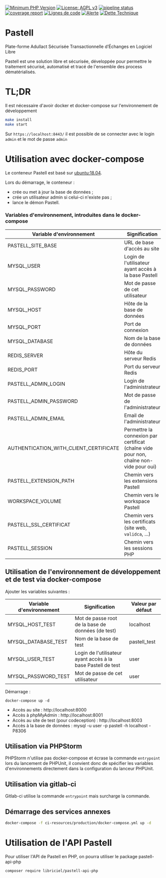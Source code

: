 [![Minimum PHP Version](http://img.shields.io/badge/php-%207.2-8892BF.svg)](https://php.net/)
[![License: AGPL v3](https://img.shields.io/badge/License-AGPL%20v3-blue.svg)](https://www.gnu.org/licenses/agpl-3.0)
[![pipeline status](https://gitlab.libriciel.fr/pastell/pastell/badges/master/pipeline.svg)](https://gitlab.libriciel.fr/pastell/pastell/commits/master)
[![coverage report](https://gitlab.libriciel.fr/pastell/pastell/badges/master/coverage.svg)](https://gitlab.libriciel.fr/pastell/pastell/commits/master)
[![Lignes de code](https://sonarqube.libriciel.fr/api/project_badges/measure?project=pastell&metric=ncloc)](https://sonarqube.libriciel.fr/dashboard?id=pastell)
[![Alerte](https://sonarqube.libriciel.fr/api/project_badges/measure?project=pastell&metric=alert_status)](https://sonarqube.libriciel.fr/dashboard?id=pastell)
[![Dette Technique](https://sonarqube.libriciel.fr/api/project_badges/measure?project=pastell&metric=sqale_index)](https://sonarqube.libriciel.fr/dashboard?id=pastell)

# Pastell

Plate-forme Adullact Sécurisée Transactionnelle d’Échanges en Logiciel Libre

Pastell est une solution libre et sécurisée, développée pour permettre le traitement sécurisé, automatisé et tracé de l'ensemble des process dématérialisés.

# TL;DR

Il est nécessaire d'avoir docker et docker-compose sur l'environnement de développement

```bash
make install
make start
```

Sur `https://localhost:8443/` il est possible de se connecter avec le login `admin` et le mot de passe `admin`


# Utilisation avec docker-compose

Le conteneur Pastell est basé sur [ubuntu:18.04](https://hub.docker.com/_/ubuntu/).

Lors du démarrage, le conteneur :
- crée ou met à jour la base de données ;
- crée un utilisateur admin si celui-ci n'existe pas ; 
- lance le démon Pastell.
 
### Variables d'environnement, introduites dans le docker-compose

| Variable d'environnement | Signification                                                                          | Valeur par défaut                                    |
|----|----------------------------------------------------------------------------------------|------------------------------------------------------|
| PASTELL_SITE_BASE | URL de base d'accès au site                                                            | http://localhost:8443/                               |
| MYSQL_USER | Login de l'utilisateur ayant accès à la base Pastell                                   | user                                                 |
| MYSQL_PASSWORD | Mot de passe de cet utilisateur                                                        | user                                                 |
| MYSQL_HOST | Hôte de la base de données                                                             | localhost                                            
| MYSQL_PORT | Port de connexion                                                                      | 3306                                                 |
| MYSQL_DATABASE | Nom de la base de données                                                              | pastell                                              |
| REDIS_SERVER | Hôte du serveur Redis                                                                  | (vide)                                               |
| REDIS_PORT | Port du serveur Redis                                                                  | 6379                                                 |
| PASTELL_ADMIN_LOGIN | Login de l'administrateur                                                              | admin                                                |
| PASTELL_ADMIN_PASSWORD | Mot de passe de l'administrateur                                                       | admin                                                |
| PASTELL_ADMIN_EMAIL | Email de l'administrateur                                                              | test@libriciel.net                               |
| AUTHENTICATION_WITH_CLIENT_CERTIFICATE | Permettre la connexion par certificat (chaîne vide pour non, chaîne non-vide pour oui) | chaîne vide                                          |
| PASTELL_EXTENSION_PATH | Chemin vers les extensions Pastell                                                     | `..` (répertoire qui contient le répertoire pastell) |
| WORKSPACE_VOLUME | Chemin vers le workspace Pastell                                                       | création du volume nommé app_workspace               |
| PASTELL_SSL_CERTIFICAT | Chemin vers les certificats (site web, `validca`, ...)                                   | création du volume nommé app_certificate             |
| PASTELL_SESSION | Chemin vers les sessions PHP                                                           | création du volume nommé app_session                 |


## Utilisation de l'environnement de développement et de test via docker-compose


Ajouter les variables suivantes : 

| Variable d'environnement | Signification | Valeur par défaut |
| ----| ---- | ---- |
| MYSQL_HOST_TEST | Mot de passe root de la base de données (de test) | localhost |
| MYSQL_DATABASE_TEST | Nom de la base de test | pastell_test |
| MYSQL_USER_TEST | Login de l'utilisateur ayant accès à la base Pastell de test | user |
| MYSQL_PASSWORD_TEST | Mot de passe de cet utilisateur | user |


Démarrage : 
```
docker-compose up -d
```

- Accès au site : http://localhost:8000
- Accès à phpMyAdmin : http://localhost:8001 
- Accès au site de test (pour codeception) : http://localhost:8003
- Accès à la base de données : mysql -u user -p pastell -h localhost -P8306

## Utilisation via PHPStorm

PHPStorm n'utilise pas docker-compose et écrase la commande `entrypoint` lors du lancement de PHPUnit, 
il convient donc de spécifier les variables d'environnements directement dans la configuration du lanceur PHPUnit.


## Utilisation via gitlab-ci

Gitlab-ci utilise la commande `entrypoint` mais surcharge la commande.

## Démarrage des services annexes

```bash
docker-compose -f ci-resources/production/docker-compose.yml up -d
```

# Utilisation de l'API Pastell

Pour utiliser l'API de Pastell en PHP, on pourra utiliser le package pastell-api-php

```
composer require libriciel/pastell-api-php
```